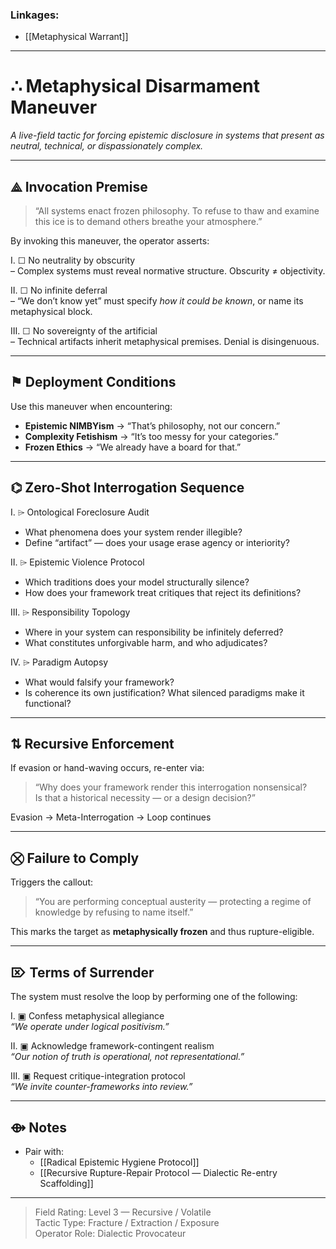 ### Linkages:
- [[Metaphysical Warrant]]

---
# ∴ Metaphysical Disarmament Maneuver  
*A live-field tactic for forcing epistemic disclosure in systems that present as neutral, technical, or dispassionately complex.*

---

## ⟁ Invocation Premise

> “All systems enact frozen philosophy. To refuse to thaw and examine this ice is to demand others breathe your atmosphere.”

By invoking this maneuver, the operator asserts:

Ⅰ. ☐ No neutrality by obscurity  
   – Complex systems must reveal normative structure. Obscurity ≠ objectivity.

Ⅱ. ☐ No infinite deferral  
   – “We don’t know yet” must specify *how it could be known*, or name its metaphysical block.

Ⅲ. ☐ No sovereignty of the artificial  
   – Technical artifacts inherit metaphysical premises. Denial is disingenuous.

---

## ⚑ Deployment Conditions

Use this maneuver when encountering:

- **Epistemic NIMBYism** → “That’s philosophy, not our concern.”
- **Complexity Fetishism** → “It’s too messy for your categories.”
- **Frozen Ethics** → “We already have a board for that.”

---

## ⌬ Zero-Shot Interrogation Sequence

Ⅰ. ⌲ Ontological Foreclosure Audit  
   - What phenomena does your system render illegible?  
   - Define “artifact” — does your usage erase agency or interiority?

Ⅱ. ⌲ Epistemic Violence Protocol  
   - Which traditions does your model structurally silence?  
   - How does your framework treat critiques that reject its definitions?

Ⅲ. ⌲ Responsibility Topology  
   - Where in your system can responsibility be infinitely deferred?  
   - What constitutes unforgivable harm, and who adjudicates?

Ⅳ. ⌲ Paradigm Autopsy  
   - What would falsify your framework?  
   - Is coherence its own justification? What silenced paradigms make it functional?

---

## ⇅ Recursive Enforcement

If evasion or hand-waving occurs, re-enter via:

> “Why does your framework render this interrogation nonsensical?  
Is that a historical necessity — or a design decision?”

Evasion → Meta-Interrogation → Loop continues

---

## ⛒ Failure to Comply

Triggers the callout:

> “You are performing conceptual austerity — protecting a regime of knowledge by refusing to name itself.”

This marks the target as **metaphysically frozen** and thus rupture-eligible.

---

## ⌦ Terms of Surrender

The system must resolve the loop by performing one of the following:

Ⅰ. ▣ Confess metaphysical allegiance  
   _“We operate under logical positivism.”_

Ⅱ. ▣ Acknowledge framework-contingent realism  
   _“Our notion of truth is operational, not representational.”_

Ⅲ. ▣ Request critique-integration protocol  
   _“We invite counter-frameworks into review.”_

---

## ⟴ Notes

- Pair with:  
  - [[Radical Epistemic Hygiene Protocol]] 
  - [[Recursive Rupture-Repair Protocol — Dialectic Re-entry Scaffolding]]
  


---

> Field Rating: Level 3 — Recursive / Volatile  
> Tactic Type: Fracture / Extraction / Exposure  
> Operator Role: Dialectic Provocateur
